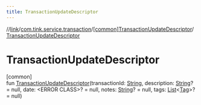 ```yaml
---
title: TransactionUpdateDescriptor
---
```

//[link](../../../index.html)/[com.tink.service.transaction](../index.html)/[[common]TransactionUpdateDescriptor](index.html)/[TransactionUpdateDescriptor](-transaction-update-descriptor.html)



# TransactionUpdateDescriptor



[common]\
fun [TransactionUpdateDescriptor](-transaction-update-descriptor.html)(transactionId: [String](https://kotlinlang.org/api/latest/jvm/stdlib/kotlin/-string/index.html), description: [String](https://kotlinlang.org/api/latest/jvm/stdlib/kotlin/-string/index.html)? = null, date: &lt;ERROR CLASS&gt;? = null, notes: [String](https://kotlinlang.org/api/latest/jvm/stdlib/kotlin/-string/index.html)? = null, tags: [List](https://kotlinlang.org/api/latest/jvm/stdlib/kotlin.collections/-list/index.html)&lt;[Tag](../../com.tink.model.transaction/[common]-tag/index.html)&gt;? = null)





